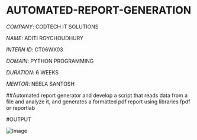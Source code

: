 # AUTOMATED-REPORT-GENERATION

*COMPANY*: CODTECH IT SOLUTIONS

*NAME*: ADITI ROYCHOUDHURY

*INTERN ID*: CT06WX03

*DOMAIN*: PYTHON PROGRAMMING

*DURATION*: 6 WEEKS

*MENTOR*: NEELA SANTOSH


##Automated report generator and develop a script that reads data from a file and analyze it, and generates a formatted pdf report using libraries fpdf or reportlab


#OUTPUT

![Image](https://github.com/user-attachments/assets/9fab8e39-c659-4de4-9c86-5c9cce6d6f74)
